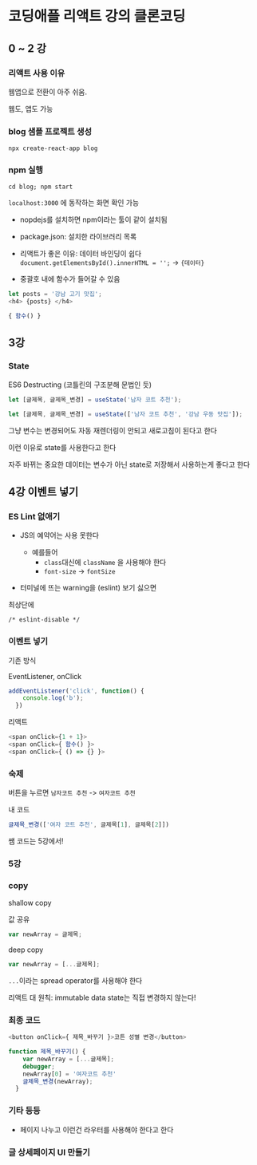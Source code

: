 # 코딩애플 리액트 강의 클론코딩

## 0 ~ 2 강

### 리액트 사용 이유

웹앱으로 전환이 아주 쉬움.

웹도, 앱도 가능

### blog 샘플 프로젝트 생성

`npx create-react-app blog`

### npm 실행

`cd blog; npm start`

`localhost:3000` 에 동작하는 화면 확인 가능

- nopdejs를 설치하면 npm이라는 툴이 같이 설치됨

- package.json: 설치한 라이브러리 목록

- 리액트가 좋은 이유: 데이터 바인딩이 쉽다
`document.getElementsById().innerHTML = '';` -> `{데이터}` 

- 중괄호 내에 함수가 들어갈 수 있음

```js
let posts = '강남 고기 맛집';
<h4> {posts} </h4>
```

```js
{ 함수() }
```

## 3강

### State

ES6 Destructing (코틀린의 구조분해 문법인 듯)

```js
let [글제목, 글제목_변경] = useState('남자 코트 추천');

let [글제목, 글제목_변경] = useState(['남자 코트 추천', '강남 우동 맛집']);
```

그냥 변수는 변경되어도 자동 재렌더링이 안되고 새로고침이 된다고 한다

이런 이유로 state를 사용한다고 한다

자주 바뀌는 중요한 데이터는 변수가 아닌 state로 저장해서 사용하는게 좋다고 한다

## 4강 이벤트 넣기

### ES Lint 없애기

- JS의 예약어는 사용 못한다
  - 예를들어
    - `class`대신에 `className` 을 사용해야 한다
    - `font-size` -> `fontSize`

- 터미널에 뜨는 warning을 (eslint) 보기 싫으면

최상단에

```text
/* eslint-disable */
```

### 이벤트 넣기

기존 방식

EventListener, onClick

```js
addEventListener('click', function() {
    console.log('b');
  })
```

리액트

```js
<span onClick={1 + 1}>
<span onClick={ 함수() }>
<span onClick={ () => {} }>
```

### 숙제

버튼을 누르면 `남자코트 추천` -> `여자코트 추천`

내 코드

```js
글제목_변경(['여자 코트 추천', 글제목[1], 글제목[2]])
```

쌤 코드는 5강에서!

### 5강

### copy

shallow copy

값 공유

```js
var newArray = 글제목;
```

deep copy

```js
var newArray = [...글제목];
```

`...`이라는 spread operator를 사용해야 한다

리액트 대 원칙: immutable data
state는 직접 변경하지 않는다!

### 최종 코드

```js
<button onClick={ 제목_바꾸기 }>코튼 성별 변경</button>

function 제목_바꾸기() {
    var newArray = [...글제목];
    debugger;
    newArray[0] = '여자코트 추천'
    글제목_변경(newArray);
  }
```

### 기타 등등

- 페이지 나누고 이런건 라우터를 사용해야 한다고 한다

### 글 상세페이지 UI 만들기
